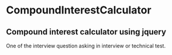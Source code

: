 # CompoundInterestCalculator

## Compound interest calculator using jquery

One of the interview question asking in interview or technical test. 
